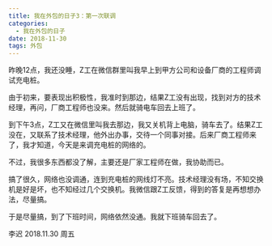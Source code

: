 ```yaml
---
title: 我在外包的日子3：第一次联调
categories:
  - 我在外包的日子
date: 2018-11-30
tags: 外包
---
```

昨晚12点，我还没睡，Z工在微信群里叫我早上到甲方公司和设备厂商的工程师调试充电桩。   
<!-- more -->
由于初来，要表现出积极性，我准时到那边，结果Z工没有出现，找到对方的技术经理，再问，厂商工程师也没来。然后就骑电车回去上班了。  

到下午3点，Z工又在微信里叫我去那边，我又关机背上电脑，骑车去了。结果Z工没在，又联系了技术经理，他外出办事，交待一个同事对接。后来厂商工程师来了，我才知道，今天是来调充电桩的网络的。  

不过，我很多东西都没了解，主要还是厂家工程师在做，我协助而已。  

搞了很久，网络也没调通，连到充电桩的网线灯不亮。技术经理没有场，不知交换机是好是坏，也不知经过几个交换机。我微信跟Z工反馈，得到的答复是再想想办法，尽量搞。  

于是尽量搞，到了下班时间，网络依然没通。我就下班骑车回去了。  

李迟 2018.11.30 周五
